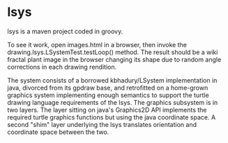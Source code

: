 # lsys

lsys is a maven project coded in groovy.  

To see it work, open images.html in a browser, then invoke the drawing.lsys.LSystemTest.testLoop() method.  The result should be a wiki fractal plant image in the browser changing its shape due to random angle corrections in each drawing rendition.

 The system consists of a borrowed kbhadury/LSystem implementation in java, divorced from its gpdraw base, and retrofitted on a home-grown graphics system implementing enough semantics to support the turtle drawing language requirements of the lsys.  The graphics subsystem is in two layers.  The layer sitting on java's Graphics2D API implements the required turtle graphics functions but using the java coordinate space.  A second "shim" layer underlying the lsys translates orientation and coordinate space between the two.
